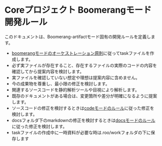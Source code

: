 # Coreプロジェクト Boomerangモード開発ルール

このドキュメントは、Boomerang-artifactモード固有の開発ルールを定義します。

-  [boomerangモードのオーケストレーション原則](../rules-boomerang/rules.md)に従ってtaskファイルを作成します。
-  必ず実ファイルが存在すること、存在するファイルの実際のコードの内容を確認してから提案内容を検討します。
-  実ファイルを確認していない想定や理想は提案内容に含めません。
-  今の成果物を尊重し、最小限の修正を検討します。
-  関連するソースコードを静的解析ツールや目視により解析します。
-  既存のドキュメントがある場合は、変更箇所や差分が明確になるように提案します。
-  ソースコードの修正を検討するときは[codeモードのルール](../rules-code/rules.md)に従った修正を検討します。
-  docsフォルダ下のmarkdownの修正を検討するときは[docsモードのルール](../rules-docs/rules.md)に従った修正を検討します。
-  taskファイルの作成中に一時資料が必要な時は.roo/workフォルダの下に保存します